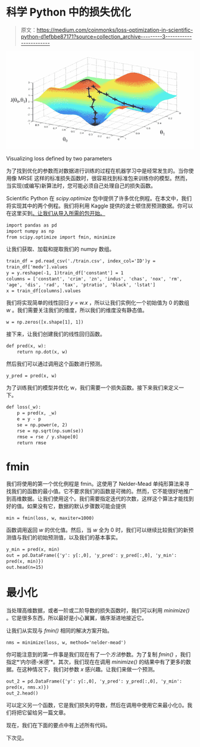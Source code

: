 # 科学 Python 中的损失优化

> 原文：<https://medium.com/coinmonks/loss-optimization-in-scientific-python-d1efbbe87171?source=collection_archive---------3----------------------->

![](img/acfdca122622f108c6f56a07e1ced431.png)

Visualizing loss defined by two parameters

为了找到优化的参数而对数据进行训练的过程在机器学习中是经常发生的。当你使用像 MRSE 这样的标准损失函数时，很容易找到标准包来训练你的模型。然而，当实现(或编写)新算法时，您可能必须自己处理自己的损失函数。

Scientific Python 在 *scipy.optimize* 包中提供了许多优化例程。在本文中，我们将实现其中的两个例程。我们将利用 Kaggle 提供的波士顿住房预测数据。你可以在这里买到[。让我们从导入所需的包开始。](https://www.kaggle.com/c/boston-housing)

```
import pandas as pd
import numpy as np
from scipy.optimize import fmin, minimize
```

让我们获取、加载和提取我们的 numpy 数组。

```
train_df = pd.read_csv('./train.csv', index_col='ID')y = train_df['medv'].values
y = y.reshape(-1, 1)train_df['constant'] = 1
columns = ['constant', 'crim', 'zn', 'indus', 'chas', 'nox', 'rm', 'age', 'dis', 'rad', 'tax', 'ptratio', 'black', 'lstat']
x = train_df[columns].values
```

我们将实现简单的线性回归 *y = w.x* ，所以让我们实例化一个初始值为 0 的数组 *w* 。我们需要关注我们的维度，所以我们的维度没有静态值。

```
w = np.zeros([x.shape[1], 1])
```

接下来，让我们创建我们的线性回归函数。

```
def pred(x, w):
    return np.dot(x, w)
```

然后我们可以通过调用这个函数进行预测。

```
y_pred = pred(x, w)
```

为了训练我们的模型并优化 w，我们需要一个损失函数。接下来我们来定义一下。

```
def loss(_w):
    p = pred(x, _w)
    e = y - p
    se = np.power(e, 2)
    rse = np.sqrt(np.sum(se))
    rmse = rse / y.shape[0]
    return rmse
```

# fmin

我们将使用的第一个优化例程是 fmin。这使用了 Nelder-Mead 单纯形算法来寻找我们的函数的最小值。它不要求我们的函数是可微的。然而，它不能很好地推广到高维数据。让我们使用这个。我们需要指定迭代的次数，这样这个算法才能找到好的值。如果没有它，数据的默认步骤数可能会提供

```
min = fmin(loss, w, maxiter=1000)
```

函数调用返回 *w* 的优化值。然后，当 *w* 全为 0 时，我们可以继续比较我们的新预测值与我们的初始预测值，以及我们的基本事实。

```
y_min = pred(x, min)
out = pd.DataFrame({'y': y[:,0], 'y_pred': y_pred[:,0], 'y_min': pred(x, min)})
out.head(n=15)
```

# 最小化

当处理高维数据，或者一阶或二阶导数的损失函数时，我们可以利用 *minimize()* 。它是很多东西，所以最好是小心翼翼，循序渐进地接近它。

让我们从实现与 *fmin()* 相同的解决方案开始。

```
nms = minimize(loss, w, method='nelder-mead')
```

你可能注意到的第一件事是我们现在有了一个*方法*参数。为了复制 *fmin()* ，我们指定*‘内尔德-米德’*。其次，我们现在在调用 *minimize()* 的结果中有了更多的数据。在这种情况下，我们对参数 *x* 感兴趣。让我们来做一个预测。

```
out_2 = pd.DataFrame({'y': y[:,0], 'y_pred': y_pred[:,0], 'y_min': pred(x, nms.x)})
out_2.head()
```

可以定义另一个函数，它是我们损失的导数，然后在调用中使用它来最小化()。我们将把它留给另一篇文章。

现在，我们在下面的要点中有上述所有代码。

下次见。
